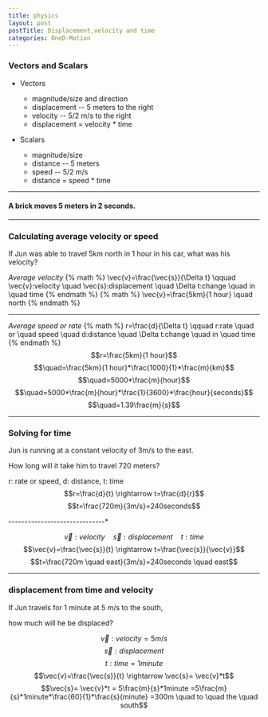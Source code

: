 ```yaml
---
title: physics
layout: post
postTitle: Displacement,velocity and time 
categories: OneD-Motion
---
```


### Vectors and Scalars
 
+ Vectors
  - magnitude/size and direction
  - displacement  -- 5 meters to the right
  - velocity -- 5/2 m/s to the right
  - displacement = velocity * time

+ Scalars
  - magnitude/size
  - distance -- 5 meters
  - speed -- 5/2 m/s 
  - distance = speed * time

----

 <h4>A brick moves 5 meters in 2 seconds.</h4> 
 <div id="svg"></div>

----

### Calculating average velocity or speed

If Jun was able to travel 5km north in 1 hour in his car, 
what was his velocity?

_Average velocity_
{% math %}
\vec{v}=\frac{\vec{s}}{\Delta t} 
\qquad
\vec{v}:velocity \quad
\vec{s}:displacement \quad
\Delta t:change \quad in \quad time
{% endmath %}
{% math %}
\vec{v}=\frac{5km}{1 hour} \quad north 
{% endmath %}  

--------

_Average speed or rate_
{% math %}
r=\frac{d}{\Delta t}
\qquad
r:rate \quad or \quad speed  \quad
d:distance \quad
\Delta t:change \quad in \quad time
{% endmath %}
$$r=\frac{5km}{1 hour}$$
$$\quad=\frac{5km}{1 hour}*\frac{1000}{1}*\frac{m}{km}$$
$$\quad=5000*\frac{m}{hour}$$
$$\quad=5000*\frac{m}{hour}*\frac{1}{3600}*\frac{hour}{seconds}$$
$$\quad=1.39\frac{m}{s}$$

------

### Solving for time

Jun is running at a constant velocity of 3m/s to the east.

How long will it take him to travel 720 meters?

r: rate or speed, d: distance, t: time 
$$r=\frac{d}{t} \rightarrow t=\frac{d}{r}$$
$$t=\frac{720m}{3m/s}=240seconds$$

--*--*--*--*--*--*--*--*--*--*--*--*--*--*--*

$$\vec{v}:velocity \quad \vec{s}:displacement \quad t:time$$
$$\vec{v}=\frac{\vec{s}}{t} \rightarrow t=\frac{\vec{s}}{\vec{v}}$$
$$t=\frac{720m \quad east}{3m/s}=240seconds \quad east$$


------

### displacement from time and velocity

If Jun travels for 1 minute at 5 m/s to the south, 

how much will he be displaced?

$$\vec{v}:velocity=5 m/s$$
$$\vec{s}:displacement$$
$$t:time=1minute$$
$$\vec{v}=\frac{\vec{s}}{t} \rightarrow \vec{s}= \vec{v}*t$$
$$\vec{s}= \vec{v}*t = 5\frac{m}{s}*1minute
=5\frac{m}{s}*1minute*\frac{60}{1}*\frac{s}{minute}
=300m \quad to \quad the \quad south$$

<script type="text/javascript" src="http://cdn.mathjax.org/mathjax/latest/MathJax.js?config=TeX-AMS-MML_HTMLorMML"></script>
<script src="http://d3js.org/d3.v3.min.js" charset="utf-8"></script>
<script>

  var height = 200;
  var width = 400;

  var svg = d3.select("#svg").append("svg")
                .attr("height",height)
                .attr("width",width);

  /* ground line */
  svg.append("line")
      .attr("x1",50)
      .attr("y1",180)
      .attr("x2",350)
      .attr("y2",180)
      .attr("stroke","lime")
      .attr("stroke-width",3);

  /* bricks */    
  var rectData = [{"x":80,"y":115,"height":60,"width":80},
                  {"x":240,"y":115,"height":60,"width":80} ]    
  
  svg.selectAll("rect")
      .data(rectData)
      .enter()
      .append("rect")
      .attr("x",function(d){return d.x})
      .attr("y",function(d){return d.y})
      .attr("height",function(d){return d.height})
      .attr("width",function(d){return d.width})
      .style("fill","orange");

  /* arrow */
  var arrowData = [{"x1":170,"y1":145,"x2":230,"y2":145},
                   {"x1":230,"y1":145,"x2":220,"y2":140},
                   {"x1":230,"y1":145,"x2":220,"y2":150} ]  
  svg.selectAll(".arrow")
      .data(arrowData)
      .enter()
      .append("line")
      .attr("x1",function(d){return d.x1})
      .attr("y1",function(d){return d.y1})
      .attr("x2",function(d){return d.x2})
      .attr("y2",function(d){return d.y2})
      .attr("class","arrow")
      .attr("stroke","#fff")
      .attr("stroke-width",2);

/* distance */
  var distData = [{"x1":120,"y1":195,"x2":270,"y2":195},
                   {"x1":120,"y1":193,"x2":120,"y2":198},
                   {"x1":270,"y1":193,"x2":270,"y2":198} ]  
  svg.selectAll(".dist")
      .data(distData)
      .enter()
      .append("line")
      .attr("x1",function(d){return d.x1})
      .attr("y1",function(d){return d.y1})
      .attr("x2",function(d){return d.x2})
      .attr("y2",function(d){return d.y2})
      .attr("class","dist")
      .attr("stroke","#fff")
      .attr("stroke-width",2);

  /* texts */    
  var textData = [{"x":190,"y":195,"text":"5m"} ]    
  
  svg.selectAll("text")
      .data(textData)
      .enter()
      .append("text")
      .attr("x",function(d){return d.x})
      .attr("y",function(d){return d.y})
      .text(function(d){return d.text})
      .attr("stroke","#fff")
      .attr("font-size","16px")
      .style("fill","white");        
;

</script>
